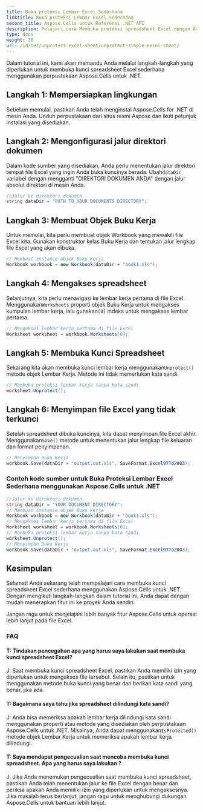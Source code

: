 ```yaml
---
title: Buka proteksi Lembar Excel Sederhana
linktitle: Buka proteksi Lembar Excel Sederhana
second_title: Aspose.Cells untuk Referensi .NET API
description: Pelajari cara Membuka proteksi spreadsheet Excel dengan Aspose.Cells untuk .NET. Tutorial langkah demi langkah di C#.
type: docs
weight: 30
url: /id/net/unprotect-excel-sheet/unprotect-simple-excel-sheet/
---
```

Dalam tutorial ini, kami akan memandu Anda melalui langkah-langkah yang diperlukan untuk membuka kunci spreadsheet Excel sederhana menggunakan perpustakaan Aspose.Cells untuk .NET.

## Langkah 1: Mempersiapkan lingkungan

Sebelum memulai, pastikan Anda telah menginstal Aspose.Cells for .NET di mesin Anda. Unduh perpustakaan dari situs resmi Aspose dan ikuti petunjuk instalasi yang disediakan.

## Langkah 2: Mengonfigurasi jalur direktori dokumen

 Dalam kode sumber yang disediakan, Anda perlu menentukan jalur direktori tempat file Excel yang ingin Anda buka kuncinya berada. Ubah`dataDir` variabel dengan mengganti "DIREKTORI DOKUMEN ANDA" dengan jalur absolut direktori di mesin Anda.

```csharp
//Jalur ke direktori dokumen.
string dataDir = "PATH TO YOUR DOCUMENTS DIRECTORY";
```

## Langkah 3: Membuat Objek Buku Kerja

Untuk memulai, kita perlu membuat objek Workbook yang mewakili file Excel kita. Gunakan konstruktor kelas Buku Kerja dan tentukan jalur lengkap file Excel yang akan dibuka.

```csharp
// Membuat instance objek Buku Kerja
Workbook workbook = new Workbook(dataDir + "book1.xls");
```

## Langkah 4: Mengakses spreadsheet

 Selanjutnya, kita perlu menavigasi ke lembar kerja pertama di file Excel. Menggunakan`Worksheets` properti objek Buku Kerja untuk mengakses kumpulan lembar kerja, lalu gunakan`[0]` indeks untuk mengakses lembar pertama.

```csharp
// Mengakses lembar kerja pertama di file Excel
Worksheet worksheet = workbook.Worksheets[0];
```

## Langkah 5: Membuka Kunci Spreadsheet

 Sekarang kita akan membuka kunci lembar kerja menggunakan`Unprotect()` metode objek Lembar Kerja. Metode ini tidak memerlukan kata sandi.

```csharp
// Membuka proteksi lembar kerja tanpa kata sandi
worksheet.Unprotect();
```

## Langkah 6: Menyimpan file Excel yang tidak terkunci

Setelah spreadsheet dibuka kuncinya, kita dapat menyimpan file Excel akhir. Menggunakan`Save()` metode untuk menentukan jalur lengkap file keluaran dan format penyimpanan.

```csharp
// Menyimpan Buku Kerja
workbook.Save(dataDir + "output.out.xls", SaveFormat.Excel97To2003);
```
### Contoh kode sumber untuk Buka Proteksi Lembar Excel Sederhana menggunakan Aspose.Cells untuk .NET 
```csharp
//Jalur ke direktori dokumen.
string dataDir = "YOUR DOCUMENT DIRECTORY";
// Membuat instance objek Buku Kerja
Workbook workbook = new Workbook(dataDir + "book1.xls");
// Mengakses lembar kerja pertama di file Excel
Worksheet worksheet = workbook.Worksheets[0];
// Membuka proteksi lembar kerja tanpa kata sandi
worksheet.Unprotect();
// Menyimpan Buku Kerja
workbook.Save(dataDir + "output.out.xls", SaveFormat.Excel97To2003);
```

## Kesimpulan

Selamat! Anda sekarang telah mempelajari cara membuka kunci spreadsheet Excel sederhana menggunakan Aspose.Cells untuk .NET. Dengan mengikuti langkah-langkah dalam tutorial ini, Anda dapat dengan mudah menerapkan fitur ini ke proyek Anda sendiri.

Jangan ragu untuk menjelajahi lebih banyak fitur Aspose.Cells
untuk operasi lebih lanjut pada file Excel.

### FAQ

#### T: Tindakan pencegahan apa yang harus saya lakukan saat membuka kunci spreadsheet Excel?

J: Saat membuka kunci spreadsheet Excel, pastikan Anda memiliki izin yang diperlukan untuk mengakses file tersebut. Selain itu, pastikan untuk menggunakan metode buka kunci yang benar dan berikan kata sandi yang benar, jika ada.

#### T: Bagaimana saya tahu jika spreadsheet dilindungi kata sandi?

 J: Anda bisa memeriksa apakah lembar kerja dilindungi kata sandi menggunakan properti atau metode yang disediakan oleh perpustakaan Aspose.Cells untuk .NET. Misalnya, Anda dapat menggunakan`IsProtected()` metode objek Lembar Kerja untuk memeriksa apakah lembar kerja dilindungi.

#### T: Saya mendapat pengecualian saat mencoba membuka kunci spreadsheet. Apa yang harus saya lakukan ?

J: Jika Anda menemukan pengecualian saat membuka kunci spreadsheet, pastikan Anda telah menentukan jalur ke file Excel dengan benar dan periksa apakah Anda memiliki izin yang diperlukan untuk mengaksesnya. Jika masalah terus berlanjut, jangan ragu untuk menghubungi dukungan Aspose.Cells untuk bantuan lebih lanjut.